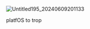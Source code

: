 ![Untitled195_20240609201133](https://github.com/guest82644/archive-PlatfOS/assets/164125325/ea1e1b50-3659-4467-b66b-54f9706bc2d4)

platfOS to trop
